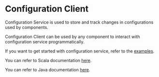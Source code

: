 Configuration Client
====================

Configuration Service is used to store and track changes in configurations used by components.

Configuration Client can be used by any component to interact with configuration service programmatically.

If you want to get started with configuration service, refer to the [examples](https://tmtsoftware.github.io/csw/services/config.html).

You can refer to Scala documentation [here](https://tmtsoftware.github.io/csw/api/scala/csw/config/client/index.html).

You can refer to Java documentation [here](https://tmtsoftware.github.io/csw/api/java/?/index.html).